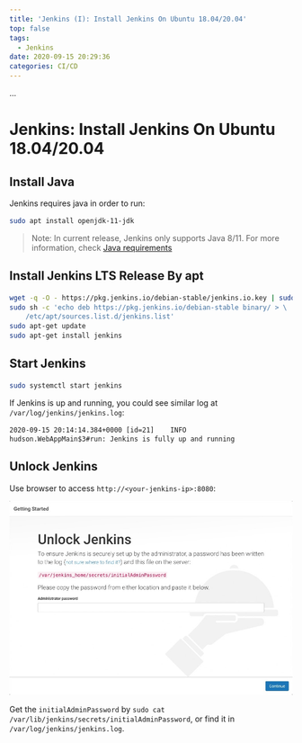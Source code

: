 ```yaml
---
title: 'Jenkins (I): Install Jenkins On Ubuntu 18.04/20.04'
top: false
tags:
  - Jenkins
date: 2020-09-15 20:29:36
categories: CI/CD
---
```


...

<!--more-->

# Jenkins: Install Jenkins On Ubuntu 18.04/20.04

## Install Java

Jenkins requires java in order to run:

```bash
sudo apt install openjdk-11-jdk
```

> Note: In current release, Jenkins only supports Java 8/11. For more information, check [Java requirements](https://www.jenkins.io/doc/administration/requirements/java/)


## Install Jenkins LTS Release By apt

```bash
wget -q -O - https://pkg.jenkins.io/debian-stable/jenkins.io.key | sudo apt-key add -
sudo sh -c 'echo deb https://pkg.jenkins.io/debian-stable binary/ > \
    /etc/apt/sources.list.d/jenkins.list'
sudo apt-get update
sudo apt-get install jenkins
```

## Start Jenkins

```bash
sudo systemctl start jenkins
```

If Jenkins is up and running, you could see similar log at `/var/log/jenkins/jenkins.log`:

```
2020-09-15 20:14:14.384+0000 [id=21]	INFO	hudson.WebAppMain$3#run: Jenkins is fully up and running
```

## Unlock Jenkins

Use browser to access `http://<your-jenkins-ip>:8080`:

![](Jenkins-I-Install-Jenkins-On-Ubuntu-18-04-20-04/unlock-jenkins-page.jpg)

Get the `initialAdminPassword` by `sudo cat /var/lib/jenkins/secrets/initialAdminPassword`, or find it in `/var/log/jenkins/jenkins.log`.
